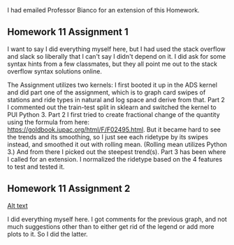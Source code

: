 I had emailed Professor Bianco for an extension of this Homework. 

## Homework 11 Assignment 1

I want to say I did everything myself here, but I had used the stack overflow and slack so liberally that I can't say I didn't depend on it. I did ask for some syntax hints from a few classmates, but they all point me out to the stack overflow syntax solutions online. 

The Assignment utilizes two kernels: I first booted it up in the ADS kernel and did part one of the assignment, which is to graph card swipes of stations and ride types in natural and log space and derive from that. Part 2 I commented out the train-test split in sklearn and switched the kernel to PUI Python 3. Part 2 I first tried to create fractional change of the quantity using the formula from here: https://goldbook.iupac.org/html/F/F02495.html. But it became hard to see the trends and its smoothing, so I just see each ridetype by its swipes instead, and smoothed it out with rolling mean. (Rolling mean utilizes Python 3.) And from there I picked out the steepest trend(s). Part 3 has been where I called for an extension. I normalized the ridetype based on the 4 features to test and tested it. 

## Homework 11 Assignment 2

[Alt text](../HW11_pyk222/NewPlot.png)

I did everything myself here. I got comments for the previous graph, and not much suggestions other than to either get rid of the legend or add more plots to it. So I did the latter.
